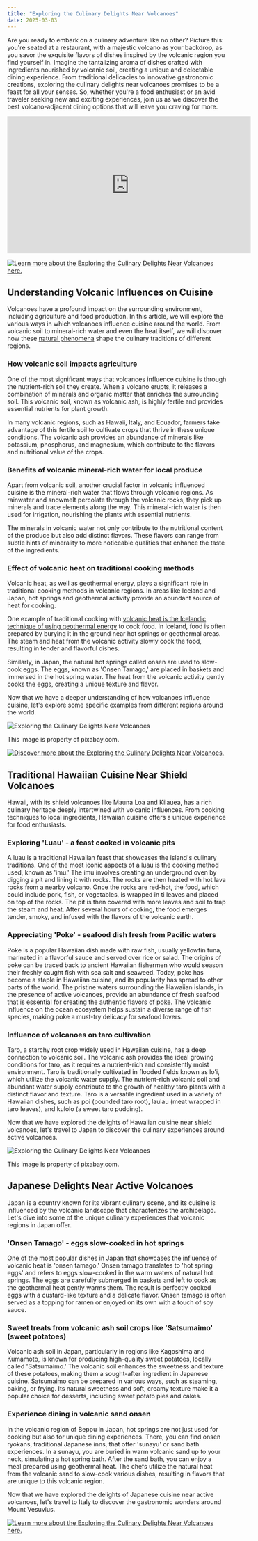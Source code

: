 ```yaml
---
title: "Exploring the Culinary Delights Near Volcanoes"
date: 2025-03-03
---
```


Are you ready to embark on a culinary adventure like no other? Picture this: you're seated at a restaurant, with a majestic volcano as your backdrop, as you savor the exquisite flavors of dishes inspired by the volcanic region you find yourself in. Imagine the tantalizing aroma of dishes crafted with ingredients nourished by volcanic soil, creating a unique and delectable dining experience. From traditional delicacies to innovative gastronomic creations, exploring the culinary delights near volcanoes promises to be a feast for all your senses. So, whether you're a food enthusiast or an avid traveler seeking new and exciting experiences, join us as we discover the best volcano-adjacent dining options that will leave you craving for more.

<iframe width="560" height="315" src="https://www.youtube.com/embed/ggBPlSWJrHg" frameborder="0" allow="accelerometer; autoplay; encrypted-media; gyroscope; picture-in-picture" allowfullscreen></iframe>

  

[![Learn more about the Exploring the Culinary Delights Near Volcanoes here.](images/visit-official-website-light-green-41-43.png "Learn more about the Exploring the Culinary Delights Near Volcanoes here.")](https://www.hawaiitours.com/?ref=poolboy17 "Learn more about the Exploring the Culinary Delights Near Volcanoes here.")

## Understanding Volcanic Influences on Cuisine

Volcanoes have a profound impact on the surrounding environment, including agriculture and food production. In this article, we will explore the various ways in which volcanoes influence cuisine around the world. From volcanic soil to mineral-rich water and even the heat itself, we will discover how these [natural phenomena](https://magmamatters.com/the-art-and-science-of-volcano-monitoring/ "The Art and Science of Volcano Monitoring") shape the culinary traditions of different regions.

### How volcanic soil impacts agriculture

One of the most significant ways that volcanoes influence cuisine is through the nutrient-rich soil they create. When a volcano erupts, it releases a combination of minerals and organic matter that enriches the surrounding soil. This volcanic soil, known as volcanic ash, is highly fertile and provides essential nutrients for plant growth.

In many volcanic regions, such as Hawaii, Italy, and Ecuador, farmers take advantage of this fertile soil to cultivate crops that thrive in these unique conditions. The volcanic ash provides an abundance of minerals like potassium, phosphorus, and magnesium, which contribute to the flavors and nutritional value of the crops.

### Benefits of volcanic mineral-rich water for local produce

Apart from volcanic soil, another crucial factor in volcanic influenced cuisine is the mineral-rich water that flows through volcanic regions. As rainwater and snowmelt percolate through the volcanic rocks, they pick up minerals and trace elements along the way. This mineral-rich water is then used for irrigation, nourishing the plants with essential nutrients.

The minerals in volcanic water not only contribute to the nutritional content of the produce but also add distinct flavors. These flavors can range from subtle hints of minerality to more noticeable qualities that enhance the taste of the ingredients.

### Effect of volcanic heat on traditional cooking methods

Volcanic heat, as well as geothermal energy, plays a significant role in traditional cooking methods in volcanic regions. In areas like Iceland and Japan, hot springs and geothermal activity provide an abundant source of heat for cooking.

One example of traditional cooking with [volcanic heat is the Icelandic technique of using geothermal energy](https://magmamatters.com/geothermal-energy-and-its-volcanic-origins/ "Geothermal Energy and Its Volcanic Origins") to cook food. In Iceland, food is often prepared by burying it in the ground near hot springs or geothermal areas. The steam and heat from the volcanic activity slowly cook the food, resulting in tender and flavorful dishes.

Similarly, in Japan, the natural hot springs called onsen are used to slow-cook eggs. The eggs, known as 'Onsen Tamago,' are placed in baskets and immersed in the hot spring water. The heat from the volcanic activity gently cooks the eggs, creating a unique texture and flavor.

Now that we have a deeper understanding of how volcanoes influence cuisine, let's explore some specific examples from different regions around the world.

![Exploring the Culinary Delights Near Volcanoes](images/exploring-the-culinary-delights-near-volcanoes-1024x682.jpg "Exploring the Culinary Delights Near Volcanoes")

This image is property of pixabay.com.

[![Discover more about the Exploring the Culinary Delights Near Volcanoes.](images/visit-official-website-deep-orange-45-46.png "Discover more about the Exploring the Culinary Delights Near Volcanoes.")](https://www.hawaiitours.com/?ref=poolboy17 "Discover more about the Exploring the Culinary Delights Near Volcanoes.")

## Traditional Hawaiian Cuisine Near Shield Volcanoes

Hawaii, with its shield volcanoes like Mauna Loa and Kilauea, has a rich culinary heritage deeply intertwined with volcanic influences. From cooking techniques to local ingredients, Hawaiian cuisine offers a unique experience for food enthusiasts.

### Exploring 'Luau' - a feast cooked in volcanic pits

A luau is a traditional Hawaiian feast that showcases the island's culinary traditions. One of the most iconic aspects of a luau is the cooking method used, known as 'imu.' The imu involves creating an underground oven by digging a pit and lining it with rocks. The rocks are then heated with hot lava rocks from a nearby volcano. Once the rocks are red-hot, the food, which could include pork, fish, or vegetables, is wrapped in ti leaves and placed on top of the rocks. The pit is then covered with more leaves and soil to trap the steam and heat. After several hours of cooking, the food emerges tender, smoky, and infused with the flavors of the volcanic earth.

### Appreciating 'Poke' - seafood dish fresh from Pacific waters

Poke is a popular Hawaiian dish made with raw fish, usually yellowfin tuna, marinated in a flavorful sauce and served over rice or salad. The origins of poke can be traced back to ancient Hawaiian fishermen who would season their freshly caught fish with sea salt and seaweed. Today, poke has become a staple in Hawaiian cuisine, and its popularity has spread to other parts of the world. The pristine waters surrounding the Hawaiian islands, in the presence of active volcanoes, provide an abundance of fresh seafood that is essential for creating the authentic flavors of poke. The volcanic influence on the ocean ecosystem helps sustain a diverse range of fish species, making poke a must-try delicacy for seafood lovers.

### Influence of volcanoes on taro cultivation

Taro, a starchy root crop widely used in Hawaiian cuisine, has a deep connection to volcanic soil. The volcanic ash provides the ideal growing conditions for taro, as it requires a nutrient-rich and consistently moist environment. Taro is traditionally cultivated in flooded fields known as lo'i, which utilize the volcanic water supply. The nutrient-rich volcanic soil and abundant water supply contribute to the growth of healthy taro plants with a distinct flavor and texture. Taro is a versatile ingredient used in a variety of Hawaiian dishes, such as poi (pounded taro root), laulau (meat wrapped in taro leaves), and kulolo (a sweet taro pudding).

Now that we have explored the delights of Hawaiian cuisine near shield volcanoes, let's travel to Japan to discover the culinary experiences around active volcanoes.

![Exploring the Culinary Delights Near Volcanoes](images/exploring-the-culinary-delights-near-volcanoes-1-1024x682.jpg "Exploring the Culinary Delights Near Volcanoes")

This image is property of pixabay.com.

## Japanese Delights Near Active Volcanoes

Japan is a country known for its vibrant culinary scene, and its cuisine is influenced by the volcanic landscape that characterizes the archipelago. Let's dive into some of the unique culinary experiences that volcanic regions in Japan offer.

### 'Onsen Tamago' - eggs slow-cooked in hot springs

One of the most popular dishes in Japan that showcases the influence of volcanic heat is 'onsen tamago.' Onsen tamago translates to 'hot spring eggs' and refers to eggs slow-cooked in the warm waters of natural hot springs. The eggs are carefully submerged in baskets and left to cook as the geothermal heat gently warms them. The result is perfectly cooked eggs with a custard-like texture and a delicate flavor. Onsen tamago is often served as a topping for ramen or enjoyed on its own with a touch of soy sauce.

### Sweet treats from volcanic ash soil crops like 'Satsumaimo' (sweet potatoes)

Volcanic ash soil in Japan, particularly in regions like Kagoshima and Kumamoto, is known for producing high-quality sweet potatoes, locally called 'Satsumaimo.' The volcanic soil enhances the sweetness and texture of these potatoes, making them a sought-after ingredient in Japanese cuisine. Satsumaimo can be prepared in various ways, such as steaming, baking, or frying. Its natural sweetness and soft, creamy texture make it a popular choice for desserts, including sweet potato pies and cakes.

### Experience dining in volcanic sand onsen

In the volcanic region of Beppu in Japan, hot springs are not just used for cooking but also for unique dining experiences. There, you can find onsen ryokans, traditional Japanese inns, that offer 'sunayu' or sand bath experiences. In a sunayu, you are buried in warm volcanic sand up to your neck, simulating a hot spring bath. After the sand bath, you can enjoy a meal prepared using geothermal heat. The chefs utilize the natural heat from the volcanic sand to slow-cook various dishes, resulting in flavors that are unique to this volcanic region.

Now that we have explored the delights of Japanese cuisine near active volcanoes, let's travel to Italy to discover the gastronomic wonders around Mount Vesuvius.

[![Learn more about the Exploring the Culinary Delights Near Volcanoes here.](images/visit-official-website-pink-10-48.png "Learn more about the Exploring the Culinary Delights Near Volcanoes here.")](https://www.hawaiitours.com/?ref=poolboy17 "Learn more about the Exploring the Culinary Delights Near Volcanoes here.")
